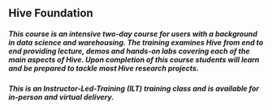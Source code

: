 ## Hive Foundation

##### This course is an intensive two-day course for users with a background in data science and warehousing. The training examines Hive from end to end providing lecture, demos and hands-on labs covering each of the main aspects of Hive. Upon completion of this course students will learn and be prepared to tackle most Hive research projects.

##### This is an Instructor-Led-Training (ILT) training class and is available for in-person and virtual delivery.
